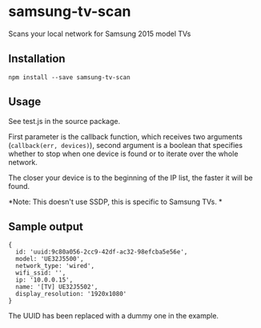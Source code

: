 # samsung-tv-scan
Scans your local network for Samsung 2015 model TVs

## Installation

`npm install --save samsung-tv-scan`

## Usage

See test.js in the source package.

First parameter is the callback function, which receives two arguments (`callback(err, devices)`), second argument is a boolean that specifies whether to stop when one device is found or to iterate over the whole network.

The closer your device is to the beginning of the IP list, the faster it will be found.

*Note: This doesn't use SSDP, this is specific to Samsung TVs. *

## Sample output


    { 
      id: 'uuid:9c80a056-2cc9-42df-ac32-98efcba5e56e',
      model: 'UE32J5500',
      network_type: 'wired',
      wifi_ssid: '',
      ip: '10.0.0.15',
      name: '[TV] UE32J5502',
      display_resolution: '1920x1080'
    }


The UUID has been replaced with a dummy one in the example.